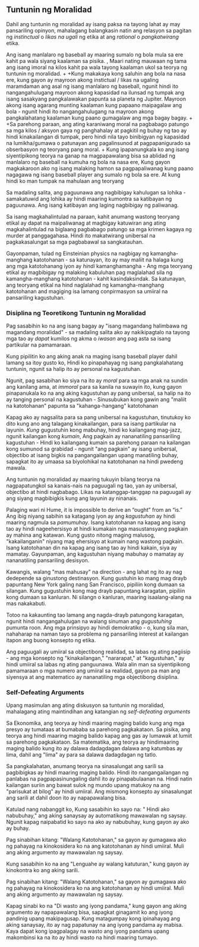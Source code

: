 ## Tuntunin ng Moralidad
 
 Dahil ang tuntunin ng moralidad ay isang paksa na tayong lahat ay may pansariling opinyon,  mahalagang balangkasin natin ang relasyon sa pagitan ng *instinctual* o *likas na ugali* ng etika at ang *rational* o *pangkatwirang* etika.

 Ang isang manlalaro ng baseball ay maaring sumalo ng bola mula sa ere kahit pa wala siyang kaalaman sa pisika. , Maari nating mauwaan  ng tama ang isang imoral na kilos  kahit pa wala tayong kaalaman ukol sa teorya ng tuntunin ng moralidad.
 +
 +Kung makakaya kong saluhin ang bola na nasa ere, kung gayon ay mayroon akong instictual / likas na ugaling maramdaman ang asal ng isang manlalaro ng baseball, ngunit hindi ito nangangahulugang mayroon akong kapasidad na ilunsad ng tumpak ang isang sasakyang pangkalawakan papunta sa planeta ng Jupiter. Mayroon akong isang agarang munting kaalaman kung papaano maipagalaw ang bola - ngunit hindi ito nangangahulugang na mayroon akong pangkalahatang kaalaman kung paano gumagalaw ang mga bagay bagay.
 +
 +Sa parehong paraan, ang ating karaniwang moral na pagbabago patungo sa mga kilos / aksyon gaya ng panghahalay at pagkitil ng buhay ng tao ay hindi kinakailangan di tumpak, pero hindi nila tayo binibigyan ng kapasidad na lumikha/gumawa o patunayan ang pagalinsunod at pagpapanigurado sa obserbasyon ng teoryang pang moral.
 +
Kung ipapanungkala ko ang isang siyentipikong teorya na ganap na magpapawalang bisa sa ablidad ng manlalaro ng baseball na kumuha ng bola na nasa ere, Kung gayon magkakaroon ako ng isang malaking hamon sa pagpapaliwanag kung paano nagagawa ng isang baseball player ang sumalo ng bola sa ere. At kung hindi ko man tumpak na mahulaan ang teoryang 
 
Sa madaling salita, ang paguunawa ang nagbibigay kahulugan sa lohika - samakatuwid ang lohika ay hindi maaring kumontra sa katibayan ng paguunawa. Ang isang katibayan ang laging nagbibigay ng paliwanag.

Sa isang magkahalintulad na paraan, kahit anumang wastong teoryang etikal ay dapat na maipaliwanag at magbigay katuwiran ang ating magkahalintulad na biglaang pagbabago  patungo sa mga krimen kagaya ng murder at panggagahasa. Hindi ito makatwirang unibersal na pagkakasalungat sa mga pagbabawal sa sangkatauhan.
 
Gayonpaman, tulad ng Einsteinian physics na nagbigay ng kamangha-manghang katotohanan - sa katunayan, ito ay may maliit na halaga kung ang mga katotohanang iyon ay *hindi* kamanghamangha - Ang mga teoryang etikal ay magbibigay ng malaking kabuluhan pag maglalahad sila ng kamangha-manghang katotohanan - kahit kasindaksindak. Sa katunayan, ang teoryang etikal na hind naglalahad ng kamangha-manghang katotohanan and magiging isa lamang conpirmasyon sa umiiral na pansariling kagustuhan.

### Disiplina ng Teoretikong Tuntunin ng Moralidad

Pag sasabihin ko na ang isang bagay ay "isang magandang halimbawa ng magandang moralidad" - sa madaling salita ako ay nakikipagtalo na tayong mga tao ay *dapat* kumilos ng akma o *iwasan* ang pag asta sa isang partikular na pamamaraan.
 
Kung pipilitin ko ang aking anak na maging isang baseball player dahil lamang sa itoy gusto ko, Hindi ko pinapahayag ng isang pangkalahatang tuntunin, ngunit sa halip ito ay personal na kagustuhan. 
   
Ngunit, pag sasabihan ko siya na ito ay *moral* para sa mga anak na sundin ang kanilang ama, at *immoral* para sa kanila na suwayin ito, kung gayon pinapanukala ko na ang aking kagustuhan ay pang unibersal, sa halip na ito ay tanging personal na kagustuhan - Sinusubukan kong gawin ang "maliit na katotohanan" papunta sa "kahanga-hangang" katotohanan
 
Kapag ako ay nagsalita para sa pang unibersal na kagustuhan, tinutukoy ko dito kung ano ang talagang kinakailangan, para sa isang partikular na layunin. *Kung* gugustuhin kong mabuhay, hindi ko kailangang mag-jazz, ngunit kailangan kong *kumain*, Ang pagkain ay nananatiling  pansariling kagustuhan - Hindi ko kailangang kumain sa parehong paraan na kailangan kong sumunod sa grabidad - ngunit "ang pagkain" ay isang unibersal, objectibo at isang bigkis na pangangailangan upang manatiling buhay, sapagkat ito ay umaasa sa biyolohikal na katotohanan na hindi pwedeng mawala.
 
Ang tuntunin ng moralidad ay maaring tukuyin bilang teorya na nagpapatungkol sa kanais-nais na paguugali ng tao, yan ay unibersal, objectibo at hindi nagbabago. Likas na katanggap-tanggap na paguugali ay ang siyang magbibigkis kung ang layunin ay ninanais.
 
Palaging wari ni Hume,  it is impossible to derive an “ought” from an “is.” Ang ibig niyang sabihin  sa katagang iyon ay ang *kagustuhan* ay hindi maaring nagmula sa *pamumuhay*. Isang katotohanan na kapag ang isang tao ay hindi nageehersisyo at hindi kumakain nga masustansyang pagkain ay mahina ang katawan. Kung gusto nitong maging malusog, "kakailanganin" niyang mag ehersisyo at kumain nang wastong pagkain. Isang katotohanan din na kapag ang isang tao ay hindi kakain, siya ay mamatay. Gayunpaman, ang kagustuhan niyang mabuhay o mamatay ay nananatiling pansariling desisyon.
 
Kawangis, walang "mas mahusay" na direction - ang lahat ng ito ay nag dedepende sa ginustong destinasyon. Kung gustuhin ko mang mag drayb papuntang New York galing nang San Francisco,  pipiliin kong dumaan sa silangan. Kung gugustuhin kong mag drayb papuntang karagatan, pipiliin kong dumaan sa kanluran. Ni silangn o kanluran, maaring isaalang-alang na mas nakakabuti.
 
Totoo na kakaunting tao lamang ang nagda-drayb patungong karagatan, ngunit hindi nangangahulugan na walang sinuman ang *gugustuhing* pumunta roon. Ang mga prinsipyo ay hindi demokratiko - o, kung sila man, nahaharap na naman tayo sa problema ng pansariling interest at kailangan itapon ang buong konsepto ng etika.
 
Ang paguugali ay umiiral sa objectibong realidad, sa labas ng ating pagiisip - ang mga konsepto ng "kinakailangan," "nararapat," at "kagustuhan," ay hindi umiiral sa labas ng ating panguunawa. Wala alin man sa siyentipikong pamamaraan o mga numero ang umiiral sa realidad, gayon pa man ang siyensya at ang matematico ay nananatiling mga objectibong disiplina.
 
### Self-Defeating Arguments

Upang masimulan ang ating diskusyon sa tuntunin ng moralidad, mahalagang ating maintindihan ang katangian ng *self-defeating arguments*

Sa Ekonomika, ang teorya ay hindi maaring maging balido kung ang mga presyo ay tumataas at bumababa sa parehong pagkakataon. Sa pisika, ang teorya ang hindi maaring maging balido kapag ang gas ay lumawak at lumiit sa parehong pagkakataon. Sa matematika, ang teorya ay hindimaaring maging balido kung ito ay dalawa dadagdagan   dalawa ang katumbas ay lima,  dahil ang "lima" ay para sa dalawa dadagdagan ng tatlo.
 
Sa pangkalahatan, anumang teorya na sinasalungat ang sarili sa pagbibigkas ay hindi maaring maging balido. Hindi ito nangangailangan ng panlabas na pagpapasinungaling dahil ito ay pinapabulaanan na. Hindi natin kailangan suriin ang bawat sulok ng mundo upang matukoy na ang "parisukat at bilog" ay hindi umiiral. Ang mismong konsepto ay sinasalungat ang sarili at dahil doon ito ay napapawalang bisa.
 
Katulad nang nabanggit ko, Kung sasabihin ko sayo na: " Hindi ako nabubuhay," ang aking sanaysay ay automatikong mawawalan ng saysay. Ngunit kapag naipabatid ko sayo na ako ay nabubuhay, kung gayon ay ako ay buhay.
 
Pag sinabihan kitang: "Walang Katotohanan," sa gayon ay gumagawa ako ng pahayag na kinokosidera ko na ang katotohanan ay hindi umiiral. Muli ang aking argumento ay mawawalan ng saysay.

Kung sasabihin ko na ang "Lenguahe ay walang katuturan," kung gayon ay kinokontra ko ang aking sarili. 
 
Pag sinabihan kitang: "Walang Katotohanan," sa gayon ay gumagawa ako ng pahayag na kinokosidera ko na ang katotohanan ay hindi umiiral. Muli ang aking argumento ay mawawalan ng saysay.

Kapag sinabi ko na "Di wasto ang iyong pandama," kung gayon ang aking argumento ay napapawalang bisa, sapagkat ginagamit ko ang iyong pandinig upang makipagusap. Kung matagumpay kong ipinahayag ang aking sanaysay, ito ay nag papatunay na ang iyong pandama ay mabisa. Kaya dapat kong ipagpalagay na wasto ang iyong pandama upang makombinsi ka na ito ay hindi wasto na hindi maaring tumayo.

